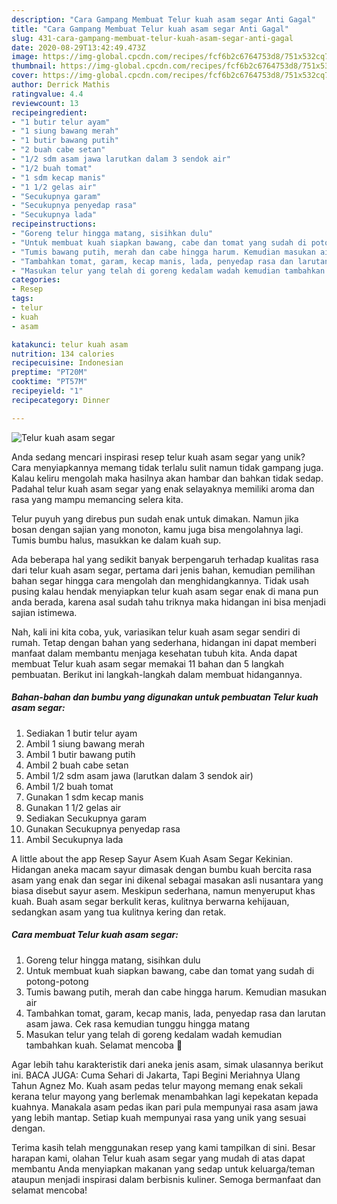 ```yaml
---
description: "Cara Gampang Membuat Telur kuah asam segar Anti Gagal"
title: "Cara Gampang Membuat Telur kuah asam segar Anti Gagal"
slug: 431-cara-gampang-membuat-telur-kuah-asam-segar-anti-gagal
date: 2020-08-29T13:42:49.473Z
image: https://img-global.cpcdn.com/recipes/fcf6b2c6764753d8/751x532cq70/telur-kuah-asam-segar-foto-resep-utama.jpg
thumbnail: https://img-global.cpcdn.com/recipes/fcf6b2c6764753d8/751x532cq70/telur-kuah-asam-segar-foto-resep-utama.jpg
cover: https://img-global.cpcdn.com/recipes/fcf6b2c6764753d8/751x532cq70/telur-kuah-asam-segar-foto-resep-utama.jpg
author: Derrick Mathis
ratingvalue: 4.4
reviewcount: 13
recipeingredient:
- "1 butir telur ayam"
- "1 siung bawang merah"
- "1 butir bawang putih"
- "2 buah cabe setan"
- "1/2 sdm asam jawa larutkan dalam 3 sendok air"
- "1/2 buah tomat"
- "1 sdm kecap manis"
- "1 1/2 gelas air"
- "Secukupnya garam"
- "Secukupnya penyedap rasa"
- "Secukupnya lada"
recipeinstructions:
- "Goreng telur hingga matang, sisihkan dulu"
- "Untuk membuat kuah siapkan bawang, cabe dan tomat yang sudah di potong-potong"
- "Tumis bawang putih, merah dan cabe hingga harum. Kemudian masukan air"
- "Tambahkan tomat, garam, kecap manis, lada, penyedap rasa dan larutan asam jawa. Cek rasa kemudian tunggu hingga matang"
- "Masukan telur yang telah di goreng kedalam wadah kemudian tambahkan kuah. Selamat mencoba 🐻"
categories:
- Resep
tags:
- telur
- kuah
- asam

katakunci: telur kuah asam 
nutrition: 134 calories
recipecuisine: Indonesian
preptime: "PT20M"
cooktime: "PT57M"
recipeyield: "1"
recipecategory: Dinner

---
```



![Telur kuah asam segar](https://img-global.cpcdn.com/recipes/fcf6b2c6764753d8/751x532cq70/telur-kuah-asam-segar-foto-resep-utama.jpg)

Anda sedang mencari inspirasi resep telur kuah asam segar yang unik? Cara menyiapkannya memang tidak terlalu sulit namun tidak gampang juga. Kalau keliru mengolah maka hasilnya akan hambar dan bahkan tidak sedap. Padahal telur kuah asam segar yang enak selayaknya memiliki aroma dan rasa yang mampu memancing selera kita.

Telur puyuh yang direbus pun sudah enak untuk dimakan. Namun jika bosan dengan sajian yang monoton, kamu juga bisa mengolahnya lagi. Tumis bumbu halus, masukkan ke dalam kuah sup.

Ada beberapa hal yang sedikit banyak berpengaruh terhadap kualitas rasa dari telur kuah asam segar, pertama dari jenis bahan, kemudian pemilihan bahan segar hingga cara mengolah dan menghidangkannya. Tidak usah pusing kalau hendak menyiapkan telur kuah asam segar enak di mana pun anda berada, karena asal sudah tahu triknya maka hidangan ini bisa menjadi sajian istimewa.


Nah, kali ini kita coba, yuk, variasikan telur kuah asam segar sendiri di rumah. Tetap dengan bahan yang sederhana, hidangan ini dapat memberi manfaat dalam membantu menjaga kesehatan tubuh kita. Anda dapat membuat Telur kuah asam segar memakai 11 bahan dan 5 langkah pembuatan. Berikut ini langkah-langkah dalam membuat hidangannya.

<!--inarticleads1-->

##### Bahan-bahan dan bumbu yang digunakan untuk pembuatan Telur kuah asam segar:

1. Sediakan 1 butir telur ayam
1. Ambil 1 siung bawang merah
1. Ambil 1 butir bawang putih
1. Ambil 2 buah cabe setan
1. Ambil 1/2 sdm asam jawa (larutkan dalam 3 sendok air)
1. Ambil 1/2 buah tomat
1. Gunakan 1 sdm kecap manis
1. Gunakan 1 1/2 gelas air
1. Sediakan Secukupnya garam
1. Gunakan Secukupnya penyedap rasa
1. Ambil Secukupnya lada


A little about the app Resep Sayur Asem Kuah Asam Segar Kekinian. Hidangan aneka macam sayur dimasak dengan bumbu kuah bercita rasa asam yang enak dan segar ini dikenal sebagai masakan asli nusantara yang biasa disebut sayur asem. Meskipun sederhana, namun menyeruput khas kuah. Buah asam segar berkulit keras, kulitnya berwarna kehijauan, sedangkan asam yang tua kulitnya kering dan retak. 

<!--inarticleads2-->

##### Cara membuat Telur kuah asam segar:

1. Goreng telur hingga matang, sisihkan dulu
1. Untuk membuat kuah siapkan bawang, cabe dan tomat yang sudah di potong-potong
1. Tumis bawang putih, merah dan cabe hingga harum. Kemudian masukan air
1. Tambahkan tomat, garam, kecap manis, lada, penyedap rasa dan larutan asam jawa. Cek rasa kemudian tunggu hingga matang
1. Masukan telur yang telah di goreng kedalam wadah kemudian tambahkan kuah. Selamat mencoba 🐻


Agar lebih tahu karakteristik dari aneka jenis asam, simak ulasannya berikut ini. BACA JUGA: Cuma Sehari di Jakarta, Tapi Begini Meriahnya Ulang Tahun Agnez Mo. Kuah asam pedas telur mayong memang enak sekali kerana telur mayong yang berlemak menambahkan lagi kepekatan kepada kuahnya. Manakala asam pedas ikan pari pula mempunyai rasa asam jawa yang lebih mantap. Setiap kuah mempunyai rasa yang unik yang sesuai dengan. 

Terima kasih telah menggunakan resep yang kami tampilkan di sini. Besar harapan kami, olahan Telur kuah asam segar yang mudah di atas dapat membantu Anda menyiapkan makanan yang sedap untuk keluarga/teman ataupun menjadi inspirasi dalam berbisnis kuliner. Semoga bermanfaat dan selamat mencoba!
